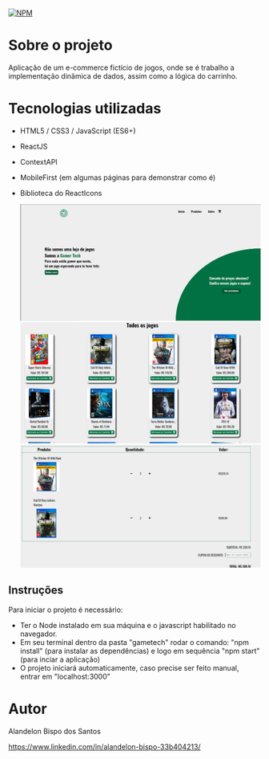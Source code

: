#  
[![NPM](https://img.shields.io/npm/l/react)](https://github.com/AlanBispo/desafio-marvel/blob/main/LICENSE) 

# Sobre o projeto

Aplicação de um e-commerce fictício de jogos, onde se é trabalho a implementação dinâmica de dados, assim como a lógica do carrinho.

# Tecnologias utilizadas
- HTML5 / CSS3 / JavaScript (ES6+)
- ReactJS

- ContextAPI
- MobileFirst (em algumas páginas para demonstrar como é)
- Biblioteca do ReactIcons

  <img src="https://github.com/AlanBispo/game-tech/blob/main/src/assets/home.png" width="700px" />
  <img src="https://github.com/AlanBispo/game-tech/blob/main/src/assets/produtos.png" width="700px" />
  <img src="https://github.com/AlanBispo/game-tech/blob/main/src/assets/carrinho.png" width="700px" />

## Instruções
Para iniciar o projeto é necessário:
- Ter o Node instalado em sua máquina e o javascript habilitado no navegador.
- Em seu terminal dentro da pasta "gametech" rodar o comando: "npm install" (para instalar as dependências) e logo em sequência "npm start" (para inciar a aplicação)
- O projeto iniciará automaticamente, caso precise ser feito manual, entrar em "localhost:3000"

# Autor

Alandelon Bispo dos Santos

https://www.linkedin.com/in/alandelon-bispo-33b404213/

